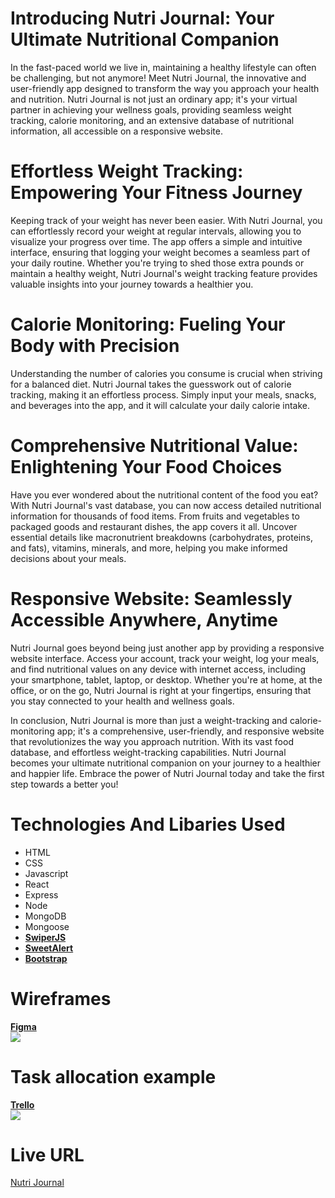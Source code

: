# Introducing Nutri Journal: Your Ultimate Nutritional Companion

In the fast-paced world we live in, maintaining a healthy lifestyle can often be challenging, but not anymore! Meet Nutri Journal, the innovative and user-friendly app designed to transform the way you approach your health and nutrition. Nutri Journal is not just an ordinary app; it's your virtual partner in achieving your wellness goals, providing seamless weight tracking, calorie monitoring, and an extensive database of nutritional information, all accessible on a responsive website.

# Effortless Weight Tracking: Empowering Your Fitness Journey

Keeping track of your weight has never been easier. With Nutri Journal, you can effortlessly record your weight at regular intervals, allowing you to visualize your progress over time. The app offers a simple and intuitive interface, ensuring that logging your weight becomes a seamless part of your daily routine. Whether you're trying to shed those extra pounds or maintain a healthy weight, Nutri Journal's weight tracking feature provides valuable insights into your journey towards a healthier you.

# Calorie Monitoring: Fueling Your Body with Precision

Understanding the number of calories you consume is crucial when striving for a balanced diet. Nutri Journal takes the guesswork out of calorie tracking, making it an effortless process. Simply input your meals, snacks, and beverages into the app, and it will calculate your daily calorie intake.

# Comprehensive Nutritional Value: Enlightening Your Food Choices

Have you ever wondered about the nutritional content of the food you eat? With Nutri Journal's vast database, you can now access detailed nutritional information for thousands of food items. From fruits and vegetables to packaged goods and restaurant dishes, the app covers it all. Uncover essential details like macronutrient breakdowns (carbohydrates, proteins, and fats), vitamins, minerals, and more, helping you make informed decisions about your meals.

# Responsive Website: Seamlessly Accessible Anywhere, Anytime

Nutri Journal goes beyond being just another app by providing a responsive website interface. Access your account, track your weight, log your meals, and find nutritional values on any device with internet access, including your smartphone, tablet, laptop, or desktop. Whether you're at home, at the office, or on the go, Nutri Journal is right at your fingertips, ensuring that you stay connected to your health and wellness goals.

In conclusion, Nutri Journal is more than just a weight-tracking and calorie-monitoring app; it's a comprehensive, user-friendly, and responsive website that revolutionizes the way you approach nutrition. With its vast food database, and effortless weight-tracking capabilities. Nutri Journal becomes your ultimate nutritional companion on your journey to a healthier and happier life. Embrace the power of Nutri Journal today and take the first step towards a better you!

# Technologies And Libaries Used
- HTML
- CSS
- Javascript
- React
- Express
- Node
- MongoDB
- Mongoose
- [**SwiperJS**](https://swiperjs.com/)
- [**SweetAlert**](https://sweetalert.js.org/)
- [**Bootstrap**](https://getbootstrap.com/)

# Wireframes
[**Figma**](https://www.figma.com/file/bNUHoLFCBLx2o5cIbm9UE8/Nutri-Journal?type=design&node-id=0%3A1&mode=design&t=7zKBnbyc2sRpDeY3-1)<br>
<img src="https://imgur.com/1B6yu4C.png">

# Task allocation example
[**Trello**](https://trello.com/b/9vUbyMSL/nutri-journal)<br>
<img src="https://imgur.com/8eNYRAS.png">

# Live URL
[Nutri Journal](https://funny-lime-pocketbook.cyclic.app/)
